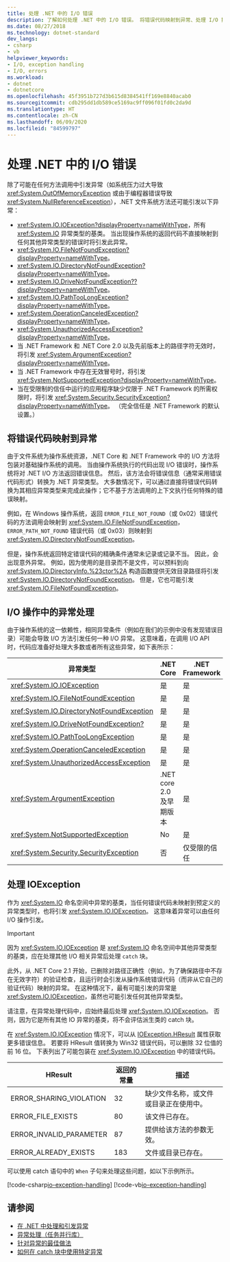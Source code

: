 ```yaml
---
title: 处理 .NET 中的 I/O 错误
description: 了解如何处理 .NET 中的 I/O 错误。 将错误代码映射到异常、处理 I/O 操作中的异常，以及处理 IOException。
ms.date: 08/27/2018
ms.technology: dotnet-standard
dev_langs:
- csharp
- vb
helpviewer_keywords:
- I/O, exception handling
- I/O, errors
ms.workload:
- dotnet
- dotnetcore
ms.openlocfilehash: 45f3951b727d3b615d8384541ff169e8840acab0
ms.sourcegitcommit: cdb295dd1db589ce5169ac9ff096f01fd0c2da9d
ms.translationtype: HT
ms.contentlocale: zh-CN
ms.lasthandoff: 06/09/2020
ms.locfileid: "84599797"
---
```

# <a name="handling-io-errors-in-net"></a>处理 .NET 中的 I/O 错误

除了可能在任何方法调用中引发异常（如系统压力过大导致 <xref:System.OutOfMemoryException> 或由于编程器错误导致 <xref:System.NullReferenceException>），.NET 文件系统方法还可能引发以下异常：

- <xref:System.IO.IOException?displayProperty=nameWithType>，所有 <xref:System.IO> 异常类型的基类。 当出现操作系统的返回代码不直接映射到任何其他异常类型的错误时将引发此异常。
- <xref:System.IO.FileNotFoundException?displayProperty=nameWithType>。
- <xref:System.IO.DirectoryNotFoundException?displayProperty=nameWithType>。
- <xref:System.IO.DriveNotFoundException??displayProperty=nameWithType>。
- <xref:System.IO.PathTooLongException?displayProperty=nameWithType>。
- <xref:System.OperationCanceledException?displayProperty=nameWithType>。
- <xref:System.UnauthorizedAccessException?displayProperty=nameWithType>。
- 当 .NET Framework 和 .NET Core 2.0 以及先前版本上的路径字符无效时，将引发 <xref:System.ArgumentException?displayProperty=nameWithType>。
- 当 .NET Framework 中存在无效冒号时，将引发 <xref:System.NotSupportedException?displayProperty=nameWithType>。
- 当在受限制的信任中运行的应用程序缺少仅限于 .NET Framework 的所需权限时，将引发 <xref:System.Security.SecurityException?displayProperty=nameWithType>。 （完全信任是 .NET Framework 的默认设置。）

## <a name="mapping-error-codes-to-exceptions"></a>将错误代码映射到异常

由于文件系统为操作系统资源，.NET Core 和 .NET Framework 中的 I/O 方法将包装对基础操作系统的调用。 当由操作系统执行的代码出现 I/O 错误时，操作系统将对 .NET I/O 方法返回错误信息。 然后，该方法会将错误信息（通常采用错误代码形式）转换为 .NET 异常类型。 大多数情况下，可以通过直接将错误代码转换为其相应异常类型来完成此操作；它不基于方法调用的上下文执行任何特殊的错误映射。

例如，在 Windows 操作系统，返回 `ERROR_FILE_NOT_FOUND`（或 0x02）错误代码的方法调用会映射到 <xref:System.IO.FileNotFoundException>，`ERROR_PATH_NOT_FOUND` 错误代码（或 0x03）则映射到 <xref:System.IO.DirectoryNotFoundException>。

但是，操作系统返回特定错误代码的精确条件通常未记录或记录不当。 因此，会出现意外异常。 例如，因为使用的是目录而不是文件，可以预料到向 <xref:System.IO.DirectoryInfo.%23ctor%2A> 构造函数提供无效目录路径将引发 <xref:System.IO.DirectoryNotFoundException>。 但是，它也可能引发 <xref:System.IO.FileNotFoundException>。

## <a name="exception-handling-in-io-operations"></a>I/O 操作中的异常处理

由于操作系统的这一依赖性，相同异常条件（例如在我们的示例中没有发现错误目录）可能会导致 I/O 方法引发任何一种 I/O 异常。 这意味着，在调用 I/O API 时，代码应准备好处理大多数或者所有这些异常，如下表所示：

| 异常类型 | .NET Core | .NET Framework |
|---|---|---|
| <xref:System.IO.IOException> | 是 | 是 |
| <xref:System.IO.FileNotFoundException> | 是 | 是 |
| <xref:System.IO.DirectoryNotFoundException> | 是 | 是 |
| <xref:System.IO.DriveNotFoundException?> | 是 | 是 |
| <xref:System.IO.PathTooLongException> | 是 | 是 |
| <xref:System.OperationCanceledException> | 是 | 是 |
| <xref:System.UnauthorizedAccessException> | 是 | 是 |
| <xref:System.ArgumentException> | .NET core 2.0 及早期版本| 是 |
| <xref:System.NotSupportedException> | No | 是 |
| <xref:System.Security.SecurityException> | 否 | 仅受限的信任 |

## <a name="handling-ioexception"></a>处理 IOException

作为 <xref:System.IO> 命名空间中异常的基类，当任何错误代码未映射到预定义的异常类型时，也将引发 <xref:System.IO.IOException>。 这意味着异常可以由任何 I/O 操作引发。

> [!IMPORTANT]
> 因为 <xref:System.IO.IOException> 是 <xref:System.IO> 命名空间中其他异常类型的基类，应在处理其他 I/O 相关异常后处理 `catch` 块。

此外，从 .NET Core 2.1 开始，已删除对路径正确性（例如，为了确保路径中不存在无效字符）的验证检查，且运行时会引发从操作系统错误代码（而非从它自己的验证代码）映射的异常。 在这种情况下，最有可能引发的异常是 <xref:System.IO.IOException>，虽然也可能引发任何其他异常类型。

请注意，在异常处理代码中，应始终最后处理 <xref:System.IO.IOException>。 否则，因为它是所有其他 IO 异常的基类，将不会评估派生类的 catch 块。

在 <xref:System.IO.IOException> 情况下，可以从 [IOException.HResult](xref:System.Exception.HResult) 属性获取更多错误信息。 若要将 HResult 值转换为 Win32 错误代码，可以删除 32 位值的前 16 位。 下表列出了可能包装在 <xref:System.IO.IOException> 中的错误代码。

| HResult | 返回的常量 | 描述 |
| --- | --- | --- |
| ERROR_SHARING_VIOLATION | 32 | 缺少文件名称，或文件或目录正在使用中。 |
| ERROR_FILE_EXISTS | 80 | 该文件已存在。 |
| ERROR_INVALID_PARAMETER | 87 | 提供给该方法的参数无效。 |
| ERROR_ALREADY_EXISTS | 183 | 文件或目录已存在。 |

可以使用 catch 语句中的 `When` 子句来处理这些问题，如以下示例所示。

[!code-csharp[io-exception-handling](~/samples/snippets/standard/io/io-exceptions/cs/io-exceptions.cs)]
[!code-vb[io-exception-handling](~/samples/snippets/standard/io/io-exceptions/vb/io-exceptions.vb)]

## <a name="see-also"></a>请参阅

- [在 .NET 中处理和引发异常](../exceptions/index.md)
- [异常处理（任务并行库）](../parallel-programming/exception-handling-task-parallel-library.md)
- [针对异常的最佳做法](../exceptions/best-practices-for-exceptions.md)
- [如何在 catch 块中使用特定异常](../exceptions/how-to-use-specific-exceptions-in-a-catch-block.md)
